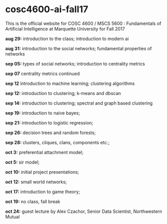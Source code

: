 # cosc4600-ai-fall17
This is the official website for COSC 4600 / MSCS 5600 : Fundamentals of Artificial Intelligence at Marquette University for Fall 2017

**aug 29:** introduction to the class; introduction to modern ai

**aug 31:** introduction to the social networks; fundamental properties of networks

**sep 05:** types of social networks; introduction to centrality metrics

**sep 07** centrality metrics continued

**sep 12** introduction to machine learning; clustering algorithms

**sep 12:** introduction to clustering; k-means and dbscan

**sep 14:** introduction to clustering; spectral and graph based clustering

**sep 19:** introduction to naive bayes;

**sep 21:** introduction to logistic regression;

**sep 26:** decision trees and random forests;

**sep 28:** clusters, cliques, clans, components etc.;

**oct 3:** preferential attachment model;

**oct 5:** sir model;

**oct 10:** initial project presentations;

**oct 12:** small world networks;

**oct 17:** introduction to game theory;

**oct 19:** no class, fall break

**oct 24:** guest lecture by Alex Czachor, Senior Data Scientist, Northwestern Mutual
